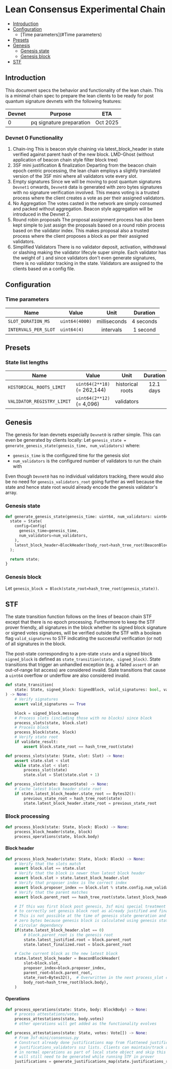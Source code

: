 # Lean Consensus Experimental Chain
<!-- mdformat-toc start --slug=github --no-anchors --maxlevel=6 --minlevel=2 -->

- [Introduction](#introduction)
- [Configuration](#Configuration)
  - [Time parameters](#Time parameters)
- [Presets](#Presets)
- [Genesis](#genesis)
  - [Genesis state](#genesis-state)
  - [Genesis block](#genesis-block)
- [STF](#STF)

<!-- mdformat-toc end -->

## Introduction

This document specs the behavior and functionality of the lean chain. This is a minimal chain spec to prepare the lean clients to be ready for post quantum signature devnets with the following features:

| Devnet | Purpose                    | ETA |
| ------ | -------                    | :-: |
| 0      | pq signature preparation   | Oct 2025 |


### Devnet 0 Functionality

1. Chain-ing
  This is beacon style chaining via latest_block_header in state verified against parent hash of the new block. LMD-Ghost (without application of beacon chain style filter block tree)
2. 3SF mini justification & finalization
  Departing from the beacon chain epoch centric processing, the lean chain employs a slightly translated version of the 3SF mini where all validators vote every slot.
3. Empty signatures
  Since we will be moving to post quantum signatures `Devnet1` onwards, `Devnet0` data is generated with zero bytes signatures with no signature verification involved. This means voting is a trusted process where the client creates a vote as per their assigned validators.
4. No Aggregation
  The votes casted in the network are simply consumed and packed without aggregation. Beacon style aggregation will be introduced in the Devnet 2.
5. Round robin proposals
  The proposal assignment process has also been kept simple to just assign the proposals based on a round robin process based on the validator index. This makes proposal also a trusted process where the client proposes a block as per their assigned validators.
5. Simplified Validators
  There is no validator deposit, activation, withdrawal or slashing making the validator lifecyle super simple. Each validator has the weight of `1` and since validators don't even generate signatures, there is no validator tracking in the state. Validators are assigned to the clients based on a config file.

## Configuration

### Time parameters

| Name                                  | Value                     |     Unit     |   Duration    |
| ------------------------------------- | ------------------------- | :----------: | :-----------: |
| `SLOT_DURATION_MS`                    | `uint64(4000)`            | milliseconds | 4 seconds     |
| `INTERVALS_PER_SLOT`                  | `uint64(4)`               | intervals    | 1 second      |

## Presets

### State list lengths

| Name                           | Value                                 |       Unit       |   Duration    |
| ------------------------------ | ------------------------------------- | :--------------: | :-----------: |
| `HISTORICAL_ROOTS_LIMIT`       | `uint64(2**18)` (= 262,144)           | historical roots |   12.1 days   |
| `VALIDATOR_REGISTRY_LIMIT`     | `uint64(2**12)` (= 4,096)             |    validators    |               |

## Genesis

The genesis for lean devnets especially `Devnet0` is rather simple. This can even be generated by clients locally:
Let `genesis_state = generate_genesis_state(genesis_time, num_validators)`
where:
 - `genesis_time` is the configured time for the genesis slot
 - `num_validators` is the configured number of validators to run the chain with

 Even though `Devnet0` has no individual validators tracking, there would also be no need for `genesis_validators_root` going further as well because the state and hence state root would already encode the genesis validator's array.

### Genesis state

```python
def generate_genesis_state(genesis_time: uint64, num_validators: uint64) -> State {
  state = State(
    config=Config(
      genesis_time=genesis_time,
      num_validators=num_validators,
    ),
    latest_block_header=BlockHeader(body_root=hash_tree_root(BeaconBlockBody())),
  );

  return state;
}
```

### Genesis block

Let `genesis_block = Block(state_root=hash_tree_root(genesis_state))`.

## STF

The state transition function follows on the lines of beacon chain STF except that there is no epoch processing. Furthermore to keep the STF prover friendly, all signatures in the block whether its signed block signature or signed votes signatures, will be verified outside the STF with a boolean flag `valid_signatures` to STF indicating the successful verification (or not) of all signatures in the block.

The post-state corresponding to a pre-state `state` and a signed block
`signed_block` is defined as `state_transition(state, signed_block)`. State
transitions that trigger an unhandled exception (e.g. a failed `assert` or an
out-of-range list access) are considered invalid. State transitions that cause a
`uint64` overflow or underflow are also considered invalid.

```python
def state_transition(
    state: State, signed_block: SignedBlock, valid_signatures: bool, validate_result: bool = True
) -> None:
    # Verify signatures
    assert valid_signatures == True

    block = signed_block.message
    # Process slots (including those with no blocks) since block
    process_slots(state, block.slot)
    # Process block
    process_block(state, block)
    # Verify state root
    if validate_result:
        assert block.state_root == hash_tree_root(state)
```

```python
def process_slots(state: State, slot: Slot) -> None:
    assert state.slot < slot
    while state.slot < slot:
        process_slot(state)
        state.slot = Slot(state.slot + 1)
```

```python
def process_slot(state: BeaconState) -> None:
    # Cache latest block header state root
    if state.latest_block_header.state_root == Bytes32():
        previous_state_root = hash_tree_root(state)
        state.latest_block_header.state_root = previous_state_root
```

### Block processing

```python
def process_block(state: State, block: Block) -> None:
    process_block_header(state, block)
    process_operations(state, block.body)
```

#### Block header

```python
def process_block_header(state: State, block: Block) -> None:
    # Verify that the slots match
    assert block.slot == state.slot
    # Verify that the block is newer than latest block header
    assert block.slot > state.latest_block_header.slot
    # Verify that proposer index is the correct index
    assert block.proposer_index == block.slot % state.config.num_validators
    # Verify that the parent matches
    assert block.parent_root == hash_tree_root(state.latest_block_header)

    # If this was first block post genesis, 3sf mini special treatment is required
    # to correctly set genesis block root as already justified and finalized. 
    # This is not possible at the time of genesis state generation and are set at 
    # zero bytes because genesis block is calculated using genesis state causing a 
    # circular dependancy
    if(state.latest_block_header.slot == 0)
        # block.parent_root is the genesis root
        state.latest_justified.root = block.parent_root
        state.latest_finalized.root = block.parent_root

    # Cache current block as the new latest block
    state.latest_block_header = BeaconBlockHeader(
        slot=block.slot,
        proposer_index=block.proposer_index,
        parent_root=block.parent_root,
        state_root=Bytes32(),  # Overwritten in the next process_slot call
        body_root=hash_tree_root(block.body),
    )
```

#### Operations

```python
def process_operations(state: State, body: BlockBody) -> None:
    # process attestations/votes
    process_attestations(state, body.votes)
    # other operations will get added as the functionality evolves
```

```python
def process_attestations(state: State, votes: Vote[]) -> None:
    # From 3sf-mini/consensus.py
    # Construct already done justifications map from flattened justifications_roots and
    # justifications_validators ssz lists. Clients can maintain/track an in memory map
    # in normal operations as part of local state object and skip this step but this 
    # will still need to be generated while running STF in prover
    justifications = generate_justifications_map(state.justifications_roots, state.justifications_validators)

```
